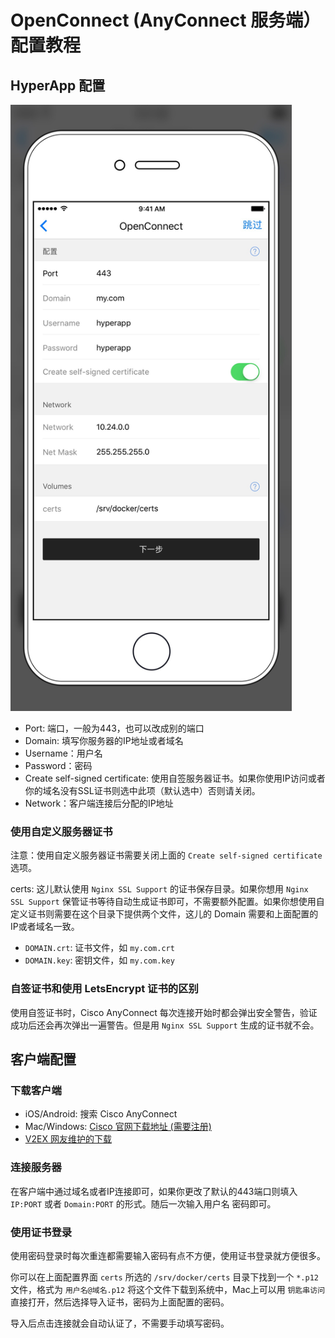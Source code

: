# OpenConnect (AnyConnect 服务端）配置教程


## HyperApp 配置

<img src=".../../images/ocserv.jpg" width="450" />

* Port: 端口，一般为443，也可以改成别的端口
* Domain: 填写你服务器的IP地址或者域名
* Username：用户名
* Password：密码
* Create self-signed certificate: 使用自签服务器证书。如果你使用IP访问或者你的域名没有SSL证书则选中此项（默认选中）否则请关闭。
* Network：客户端连接后分配的IP地址

### 使用自定义服务器证书

注意：使用自定义服务器证书需要关闭上面的 `Create self-signed certificate` 选项。

certs: 这儿默认使用 `Nginx SSL Support` 的证书保存目录。如果你想用 `Nginx SSL Support` 保管证书等待自动生成证书即可，不需要额外配置。如果你想使用自定义证书则需要在这个目录下提供两个文件，这儿的 Domain 需要和上面配置的 IP或者域名一致。

* `DOMAIN.crt`: 证书文件，如 `my.com.crt`
* `DOMAIN.key`: 密钥文件，如 `my.com.key`

### 自签证书和使用 LetsEncrypt 证书的区别

使用自签证书时，Cisco AnyConnect 每次连接开始时都会弹出安全警告，验证成功后还会再次弹出一遍警告。但是用 `Nginx SSL Support` 生成的证书就不会。


## 客户端配置

### 下载客户端

* iOS/Android: 搜索 Cisco AnyConnect
* Mac/Windows: [Cisco 官网下载地址 (需要注册)](http://www.cisco.com/c/en/us/support/security/anyconnect-secure-mobility-client/tsd-products-support-series-home.html)
* [V2EX 网友维护的下载](https://dl.xxshe.com/)

### 连接服务器

在客户端中通过域名或者IP连接即可，如果你更改了默认的443端口则填入 `IP:PORT` 或者 `Domain:PORT` 的形式。随后一次输入用户名 密码即可。

### 使用证书登录

使用密码登录时每次重连都需要输入密码有点不方便，使用证书登录就方便很多。

你可以在上面配置界面 `certs` 所选的 `/srv/docker/certs` 目录下找到一个 `*.p12` 文件，格式为 `用户名@域名.p12` 将这个文件下载到系统中，Mac上可以用 `钥匙串访问` 直接打开，然后选择导入证书，密码为上面配置的密码。

导入后点击连接就会自动认证了，不需要手动填写密码。


